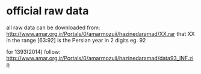 # official raw data
all raw data can be downloaded from:
http://www.amar.org.ir/Portals/0/amarmozuii/hazinedaramad/XX.rar
that XX in the range [63:92] is the Persian year in 2 digits  eg. 92

for 1393(2014) follow: http://www.amar.org.ir/Portals/0/amarmozuii/hazinedaramad/data93_INF.zip
